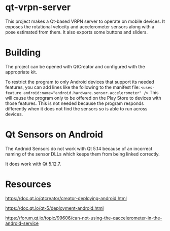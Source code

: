 # qt-vrpn-server

This project makes a Qt-based VRPN server to operate on mobile devices.
It exposes the rotational velocity and accelerometer sensors along with
a pose estimated from them.  It also exports some buttons and sliders.

# Building

The project can be opened with QtCreator and configured with the appropriate kit.

To restrict the program to only Android devices that support its needed features, you can add
lines like the following to the manifest file:
`<uses-feature android:name="android.hardware.sensor.accelerometer" />`
This will cause the program only to be offered on the Play Store to devices with
those features.  This is not needed because the program responds differently when
it does not find the sensors so is able to run across devices.

# Qt Sensors on Android

The Android Sensors do not work with Qt 5.14 because of an incorrect naming of the sensor DLLs which keeps them from being linked correctly.

It does work with Qt 5.12.7.

# Resources

https://doc.qt.io/qtcreator/creator-deploying-android.html

https://doc.qt.io/qt-5/deployment-android.html

https://forum.qt.io/topic/99606/can-not-using-the-qaccelerometer-in-the-android-service

